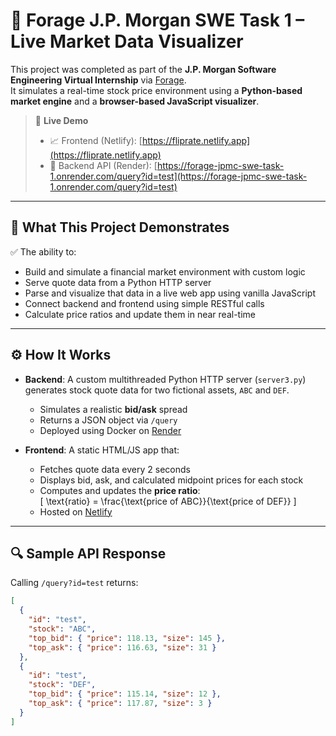 # 💼 Forage J.P. Morgan SWE Task 1 – Live Market Data Visualizer

This project was completed as part of the **J.P. Morgan Software Engineering Virtual Internship** via [Forage](https://www.theforage.com/virtual-internships/prototype/jp-morgan/software-engineering).  
It simulates a real-time stock price environment using a **Python-based market engine** and a **browser-based JavaScript visualizer**.

> 🔗 **Live Demo**  
> - 📈 Frontend (Netlify): [https://fliprate.netlify.app](https://fliprate.netlify.app)  
> - 🔌 Backend API (Render): [https://forage-jpmc-swe-task-1.onrender.com/query?id=test](https://forage-jpmc-swe-task-1.onrender.com/query?id=test)

---

## 🧩 What This Project Demonstrates

✅ The ability to:
- Build and simulate a financial market environment with custom logic
- Serve quote data from a Python HTTP server
- Parse and visualize that data in a live web app using vanilla JavaScript
- Connect backend and frontend using simple RESTful calls
- Calculate price ratios and update them in near real-time

---

## ⚙️ How It Works

- **Backend**: A custom multithreaded Python HTTP server (`server3.py`) generates stock quote data for two fictional assets, `ABC` and `DEF`.
  - Simulates a realistic **bid/ask** spread
  - Returns a JSON object via `/query`
  - Deployed using Docker on [Render](https://render.com)

- **Frontend**: A static HTML/JS app that:
  - Fetches quote data every 2 seconds
  - Displays bid, ask, and calculated midpoint prices for each stock
  - Computes and updates the **price ratio**:  
    \[
    \text{ratio} = \frac{\text{price of ABC}}{\text{price of DEF}}
    \]
  - Hosted on [Netlify](https://www.netlify.com)

---

## 🔍 Sample API Response

Calling `/query?id=test` returns:

```json
[
  {
    "id": "test",
    "stock": "ABC",
    "top_bid": { "price": 118.13, "size": 145 },
    "top_ask": { "price": 116.63, "size": 31 }
  },
  {
    "id": "test",
    "stock": "DEF",
    "top_bid": { "price": 115.14, "size": 12 },
    "top_ask": { "price": 117.87, "size": 3 }
  }
]
